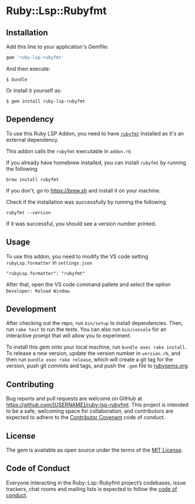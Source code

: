 # Ruby::Lsp::Rubyfmt

## Installation

Add this line to your application's Gemfile:

```ruby
gem 'ruby-lsp-rubyfmt'
```

And then execute:

    $ bundle

Or install it yourself as:

    $ gem install ruby-lsp-rubyfmt

## Dependency

To use this Ruby LSP Addon, you need to have [`rubyfmt`](https://github.com/fables-tales/rubyfmt) installed as it's an external dependency.

This addon calls the `rubyfmt` executable in `addon.rb`

If you already have homebrew installed, you can install `rubyfmt` by running the following

```
brew install rubyfmt
```

If you don't, go to https://brew.sh and install it on your machine.

Check if the installation was successfully by running the following
```
rubyfmt --version
```

If it was successful, you should see a version number printed.

## Usage

To use this addon, you need to modify the VS code setting `rubyLsp.formatter` in `settings.json`
```
"rubyLsp.formatter": "rubyfmt"
```

After that, open the VS code command pallete and select the option `Developer: Reload Window`.

## Development

After checking out the repo, run `bin/setup` to install dependencies. Then, run `rake test` to run the tests. You can also run `bin/console` for an interactive prompt that will allow you to experiment.

To install this gem onto your local machine, run `bundle exec rake install`. To release a new version, update the version number in `version.rb`, and then run `bundle exec rake release`, which will create a git tag for the version, push git commits and tags, and push the `.gem` file to [rubygems.org](https://rubygems.org).

## Contributing

Bug reports and pull requests are welcome on GitHub at https://github.com/[USERNAME]/ruby-lsp-rubyfmt. This project is intended to be a safe, welcoming space for collaboration, and contributors are expected to adhere to the [Contributor Covenant](http://contributor-covenant.org) code of conduct.

## License

The gem is available as open source under the terms of the [MIT License](https://opensource.org/licenses/MIT).

## Code of Conduct

Everyone interacting in the Ruby::Lsp::Rubyfmt project’s codebases, issue trackers, chat rooms and mailing lists is expected to follow the [code of conduct](https://github.com/[USERNAME]/ruby-lsp-rubyfmt/blob/master/CODE_OF_CONDUCT.md).
